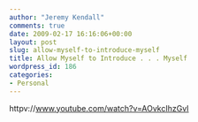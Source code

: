 ```yaml
---
author: "Jeremy Kendall"
comments: true
date: 2009-02-17 16:16:06+00:00
layout: post
slug: allow-myself-to-introduce-myself
title: Allow Myself to Introduce . . . Myself
wordpress_id: 186
categories:
- Personal
---
```


httpv://www.youtube.com/watch?v=AOvkcIhzGvI

